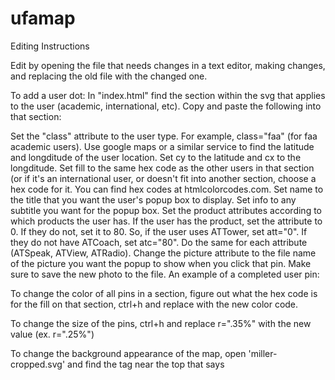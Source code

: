 # ufamap
Editing Instructions

Edit by opening the file that needs changes in a text editor, making changes, and replacing the old file with the changed one. 

To add a user dot:
In "index.html" find the section within the svg that applies to the user (academic, international, etc).
Copy and paste the following into that section: 

  <circle class="pin" class=""
            cy=""
            cx=""
            fill=""
            name=""
            r=".35%" info=""
            picture="" att="" atc="" ats="" atv="" atr="" />
 
 Set the "class" attribute to the user type. For example, class="faa" (for faa academic users).
 Use google maps or a similar service to find the latitude and longditude of the user location. Set cy to the latitude and cx to the    longditude.
 Set fill to the same hex code as the other users in that section (or if it's an international user, or doesn't fit into another section, choose a hex code for it. You can find hex codes at htmlcolorcodes.com.
 Set name to the title that you want the user's popup box to display. Set info to any subtitle you want for the popup box.
 Set the product attributes according to which products the user has. If the user has the product, set the attribute to 0. If they do not, set it to 80. So, if the user uses ATTower, set att="0". If they do not have ATCoach, set atc="80". Do the same for each attribute (ATSpeak, ATView, ATRadio). 
 Change the picture attribute to the file name of the picture you want the popup to show when you click that pin. Make sure to save the new photo to the file. 
 An example of a completed user pin:
   <circle class="pin" class="faa"
            cy="61.218"
            cx="-149.858"
            name="University of Alaska, Anchorage"
            fill="#BBDEFB"
            r=".35%" info="Aviation Technology Division"
            picture="uak.jpg" att="0" atc="80" ats="80" atv="80" atr="80" />
           
To change the color of all pins in a section, figure out what the hex code is for the fill on that section, ctrl+h and replace with the new color code. 

To change the size of the pins, ctrl+h and replace r=".35%" with the new value (ex. r=".25%")

To change the background appearance of the map, open 'miller-cropped.svg' and find the tag near the top that says <style type="text/css">.
There will be a list of attributes as follows:
	.st0{fill:#DCDCDD;stroke:#4C5C68;stroke-width:.75;stroke-miterlimit:3.9745;}
	.st1{fill:#DCDCDD;stroke:#4C5C68;stroke-width:0.75;stroke-miterlimit:3.9745;}
	.st2{fill:#DCDCDD;}
	.st3{fill:#DCDCDD;fill-opacity:0;}
	.st4{fill:#C5C3C6; stroke:#4C5C68;stroke-width:0.75;stroke-miterlimit:3.9745;}

Change the land color by replacing the hex code used for the fill: value on .st0 through .st3 with the new hex code. 
Change the border color by replacing the hex code used for the stroke: value on .st0 through .st3 with the new hex code. 
Change the weight of the lines by changing the stroke-width: values on .st0, .st1, and .st4.

Change the background color by opening pagestyle.css and finding the #map section. Change the hex code on the background-color attribute.

To change the appearance of the popup window, open pagestyle.css. 
Change the color by changing the background-color attribute in the #modal tag. 
Change the title color by changing the color attribute in the #modal-header tag. 
Change the text color by changing the color attribute in the #modal-body tag.
Change the font family by adding a font-family attribute to both the #modal-body and the #modal-header tag and entering the font family you want to use. 
Change the close button color by changing the color attribute on the closeBtn tag. 
Change the hover color of the close button by changing the color attribute in the #closeBtn:hover tag.

To change the style of the tooltip text (which pops up when you hover over a pin), open the pagestyle.css file and change the fill, stroke, font-size, font-family attributes. 

